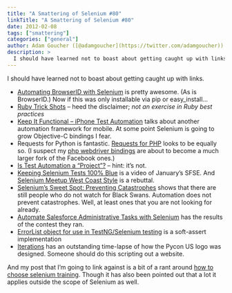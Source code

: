```yaml
---
title: "A Smattering of Selenium #80"
linkTitle: "A Smattering of Selenium #80"
date: 2012-02-08
tags: ["smattering"]
categories: ["general"]
author: Adam Goucher ([@adamgoucher](https://twitter.com/adamgoucher))
description: >
  I should have learned not to boast about getting caught up with links.
---
```

I should have learned not to boast about getting caught up with links.

*   [Automating BrowserID with Selenium](http://blargon7.com/2012/02/automating-browserid-with-selenium/) is pretty awesome. (As is BrowserID.) Now if this was only installable via pip or easy\_install…
*   [Ruby Trick Shots](http://rubyreloaded.com/trickshots/) – heed the disclaimer; _not an exercise in Ruby best practices_
*   [Keep It Functional – iPhone Test Automation](https://devblog.xing.com/qa/keep-it-functional-iphone-test-automation/) talks about another automation framework for mobile. At some point Selenium is going to grow Objective-C bindings I fear.
*   Requests for Python is fantastic. [Requests for PHP](http://requests.ryanmccue.info/) looks to be equally so. (I suspect my [php webdriver bindings](http://element34.ca/blog/introducing-phpwebdriver) are about to become a much larger fork of the Facebook ones.)
*   [Is Test Automation a “Project”?](http://test.techwell.com/articles/membersub/test-automation-project) – hint: it’s not.
*   [Keeping Selenium Tests 100% Blue](http://saucelabs.com/blog/index.php/2012/01/sfse-meetup-video-keeping-selenium-tests-100-blue/) is a video of January’s SFSE. And [Selenium Meetup West Coast Style](http://blog.testyredhead.com/2012/01/31/selenium-meetup-west-coast-style.aspx) is a rebuttal.
*   [Selenium’s Sweet Spot: Preventing Catastrophes](http://4cupsr.us/blog/2012/1/8/seleniums-sweet-spot-preventing-catastrophes.html) shows that there are still people who do not watch for Black Swans. Automation does not prevent catastrophes. Well, at least ones that you are not looking for already.
*   [Automate Salesforce Administrative Tasks with Selenium](http://blog.cloudspokes.com/2012/01/automate-salesforce-administrative.html) has the results of the contest they ran.
*   [ErrorList object for use in TestNG/Selenium testing](http://robert.arles.us/node/150) is a soft-assert implementation
*   [Iterations](http://gazit.me/2012/02/01/iterations.html) has an outstanding time-lapse of how the Pycon US logo was designed. Someone should do this scripting out a website.

And my post that I’m going to link against is a bit of a rant around [how to choose selenium training](http://element34.ca/blog/how-to-choose-selenium-training). Though it has also been pointed out that a lot it applies outside the scope of Selenium as well.
